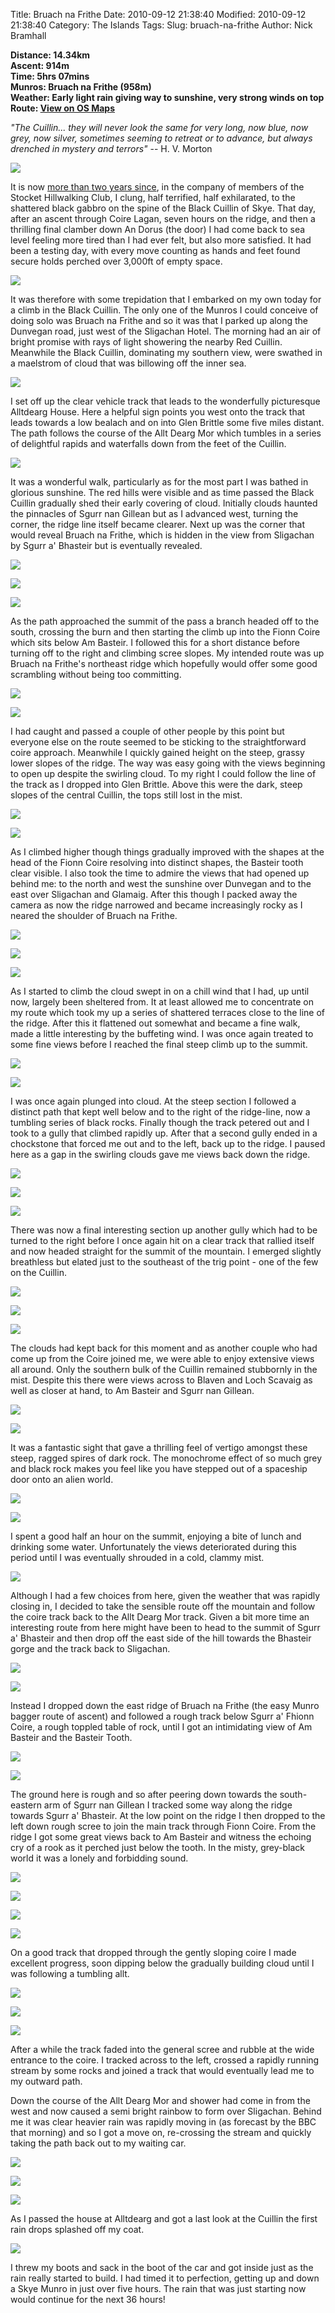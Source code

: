 Title: Bruach na Frithe
Date: 2010-09-12 21:38:40
Modified: 2010-09-12 21:38:40
Category: The Islands
Tags: 
Slug: bruach-na-frithe
Author: Nick Bramhall

**Distance: 14.34km  
Ascent: 914m  
Time: 5hrs 07mins  
Munros: Bruach na Frithe (958m)  
Weather: Early light rain giving way to sunshine, very strong winds on top  
Route: [View on OS Maps](https://www.invertedworld.co.uk/hillwalking/trip/147)**

_"The Cuillin... they will never look the same for very long, now blue, now grey, now silver, sometimes seeming to retreat or to advance, but always drenched in mystery and terrors"_ -- H. V. Morton

[![](http://farm5.static.flickr.com/4151/4993760093_b7f57c8c6a_b.jpg)](http://www.flickr.com/photos/53725815@N00/4993760093)

<!--more-->

It is now [more than two years since](/blog/2008/06/skye-weekend/), in the company of members of the Stocket Hillwalking Club, I clung, half terrified, half exhilarated, to the shattered black gabbro on the spine of the Black Cuillin of Skye. That day, after an ascent through Coire Lagan, seven hours on the ridge, and then a thrilling final clamber down An Dorus (the door) I had come back to sea level feeling more tired than I had ever felt, but also more satisfied. It had been a testing day, with every move counting as hands and feet found secure holds perched over 3,000ft of empty space.

[![](http://farm5.static.flickr.com/4089/4994345596_bc275fd0f9_b.jpg)](http://www.flickr.com/photos/53725815@N00/4994345596)

It was therefore with some trepidation that I embarked on my own today for a climb in the Black Cuillin. The only one of the Munros I could conceive of doing solo was Bruach na Frithe and so it was that I parked up along the Dunvegan road, just west of the Sligachan Hotel. The morning had an air of bright promise with rays of light showering the nearby Red Cuillin. Meanwhile the Black Cuillin, dominating my southern view, were swathed in a maelstrom of cloud that was billowing off the inner sea.

[![](http://farm5.static.flickr.com/4133/4993743981_45562ba901_b.jpg)](http://www.flickr.com/photos/53725815@N00/4993743981)

I set off up the clear vehicle track that leads to the wonderfully picturesque Alltdearg House. Here a helpful sign points you west onto the track that leads towards a low bealach and on into Glen Brittle some five miles distant. The path follows the course of the Allt Dearg Mor which tumbles in a series of delightful rapids and waterfalls down from the feet of the Cuillin.

[![](http://farm5.static.flickr.com/4103/4994356170_67eaa21699_b.jpg)](http://www.flickr.com/photos/53725815@N00/4994356170)

It was a wonderful walk, particularly as for the most part I was bathed in glorious sunshine. The red hills were visible and as time passed the Black Cuillin gradually shed their early covering of cloud. Initially clouds haunted the pinnacles of Sgurr nan Gillean but as I advanced west, turning the corner, the ridge line itself became clearer. Next up was the corner that would reveal Bruach na Frithe, which is hidden in the view from Sligachan by Sgurr a' Bhasteir but is eventually revealed.

[![](http://farm5.static.flickr.com/4146/4994376918_2db27de0af_b.jpg)](http://www.flickr.com/photos/53725815@N00/4994376918)

[![](http://farm5.static.flickr.com/4154/4994369574_71302e6929_b.jpg)](http://www.flickr.com/photos/53725815@N00/4994369574)

[![](http://farm5.static.flickr.com/4144/4993778025_45e2cf0d0d_b.jpg)](http://www.flickr.com/photos/53725815@N00/4993778025)

As the path approached the summit of the pass a branch headed off to the south, crossing the burn and then starting the climb up into the Fionn Coire which sits below Am Basteir. I followed this for a short distance before turning off to the right and climbing scree slopes. My intended route was up Bruach na Frithe's northeast ridge which hopefully would offer some good scrambling without being too committing.

[![](http://farm5.static.flickr.com/4124/4994379562_cf3c49c735_b.jpg)](http://www.flickr.com/photos/53725815@N00/4994379562)

[![](http://farm5.static.flickr.com/4091/4994425924_e1259031db_b.jpg)](http://www.flickr.com/photos/53725815@N00/4994425924)

I had caught and passed a couple of other people by this point but everyone else on the route seemed to be sticking to the straightforward coire approach. Meanwhile I quickly gained height on the steep, grassy lower slopes of the ridge. The way was easy going with the views beginning to open up despite the swirling cloud. To my right I could follow the line of the track as I dropped into Glen Brittle. Above this were the dark, steep slopes of the central Cuillin, the tops still lost in the mist.

[![](http://farm5.static.flickr.com/4108/4993824693_3b2f42d98c_b.jpg)](http://www.flickr.com/photos/53725815@N00/4993824693)

[![](http://farm5.static.flickr.com/4133/4993856197_52375015a5_b.jpg)](http://www.flickr.com/photos/53725815@N00/4993856197)

As I climbed higher though things gradually improved with the shapes at the head of the Fionn Coire resolving into distinct shapes, the Basteir tooth clear visible. I also took the time to admire the views that had opened up behind me: to the north and west the sunshine over Dunvegan and to the east over Sligachan and Glamaig. After this though I packed away the camera as now the ridge narrowed and became increasingly rocky as I neared the shoulder of Bruach na Frithe.

[![](http://farm5.static.flickr.com/4105/4994459938_7a4e1c8a29_b.jpg)](http://www.flickr.com/photos/53725815@N00/4994459938)

[![](http://farm5.static.flickr.com/4145/4993822847_680f985fdd_b.jpg)](http://www.flickr.com/photos/53725815@N00/4993822847)

[![](http://farm5.static.flickr.com/4131/4993858643_d18cd0baf2_b.jpg)](http://www.flickr.com/photos/53725815@N00/4993858643)

As I started to climb the cloud swept in on a chill wind that I had, up until now, largely been sheltered from. It at least allowed me to concentrate on my route which took my up a series of shattered terraces close to the line of the ridge. After this it flattened out somewhat and became a fine walk, made a little interesting by the buffeting wind. I was once again treated to some fine views before I reached the final steep climb up to the summit.

[![](http://farm5.static.flickr.com/4131/4993860965_1c1be62db8_b.jpg)](http://www.flickr.com/photos/53725815@N00/4993860965)

[![](http://farm5.static.flickr.com/4105/4993871433_1307b1f091_b.jpg)](http://www.flickr.com/photos/53725815@N00/4993871433)

I was once again plunged into cloud. At the steep section I followed a distinct path that kept well below and to the right of the ridge-line, now a tumbling series of black rocks. Finally though the track petered out and I took to a gully that climbed rapidly up. After that a second gully ended in a chockstone that forced me out and to the left, back up to the ridge. I paused here as a gap in the swirling clouds gave me views back down the ridge.

[![](http://farm5.static.flickr.com/4124/4994480740_78b4bae6ff_b.jpg)](http://www.flickr.com/photos/53725815@N00/4994480740)

[![](http://farm5.static.flickr.com/4092/4994483046_48b0962876_b.jpg)](http://www.flickr.com/photos/53725815@N00/4994483046)

[![](http://farm5.static.flickr.com/4131/4994485830_ae2b80621f_b.jpg)](http://www.flickr.com/photos/53725815@N00/4994485830)

There was now a final interesting section up another gully which had to be turned to the right before I once again hit on a clear track that rallied itself and now headed straight for the summit of the mountain. I emerged slightly breathless but elated just to the southeast of the trig point - one of the few on the Cuillin.

[![](http://farm5.static.flickr.com/4104/4994493542_9673c9a8df_b.jpg)](http://www.flickr.com/photos/53725815@N00/4994493542)

[![](http://farm5.static.flickr.com/4131/4994495660_d3aaf05550_b.jpg)](http://www.flickr.com/photos/53725815@N00/4994495660)

[![](http://farm5.static.flickr.com/4089/4994503384_34ce95a692_b.jpg)](http://www.flickr.com/photos/53725815@N00/4994503384)

The clouds had kept back for this moment and as another couple who had come up from the Coire joined me, we were able to enjoy extensive views all around. Only the southern bulk of the Cuillin remained stubbornly in the mist. Despite this there were views across to Blaven and Loch Scavaig as well as closer at hand, to Am Basteir and Sgurr nan Gillean.

[![](http://farm5.static.flickr.com/4089/4994505926_93e8fa1cd1_b.jpg)](http://www.flickr.com/photos/53725815@N00/4994505926)

[![](http://farm5.static.flickr.com/4088/4993901511_cdee6d8076_b.jpg)](http://www.flickr.com/photos/53725815@N00/4993901511)

It was a fantastic sight that gave a thrilling feel of vertigo amongst these steep, ragged spires of dark rock. The monochrome effect of so much grey and black rock makes you feel like you have stepped out of a spaceship door onto an alien world.

[![](http://farm5.static.flickr.com/4131/4993891107_4196fc2530_b.jpg)](http://www.flickr.com/photos/53725815@N00/4993891107)

[![](http://farm5.static.flickr.com/4124/4994390982_684a024b6c_b.jpg)](http://www.flickr.com/photos/53725815@N00/4994390982)

I spent a good half an hour on the summit, enjoying a bite of lunch and drinking some water. Unfortunately the views deteriorated during this period until I was eventually shrouded in a cold, clammy mist. 

[![](http://farm5.static.flickr.com/4090/4994525440_5da105ba40_b.jpg)](http://www.flickr.com/photos/53725815@N00/4994525440)

Although I had a few choices from here, given the weather that was rapidly closing in, I decided to take the sensible route off the mountain and follow the coire track back to the Allt Dearg Mor track. Given a bit more time an interesting route from here might have been to head to the summit of Sgurr a' Bhasteir and then drop off the east side of the hill towards the Bhasteir gorge and the track back to Sligachan.

[![](http://farm5.static.flickr.com/4106/4993908413_b39597e1b5_b.jpg)](http://www.flickr.com/photos/53725815@N00/4993908413)

[![](http://farm5.static.flickr.com/4083/4994520484_d8b6931061_b.jpg)](http://www.flickr.com/photos/53725815@N00/4994520484)

Instead I dropped down the east ridge of Bruach na Frithe (the easy Munro bagger route of ascent) and followed a rough track below Sgurr a' Fhionn Coire, a rough toppled table of rock, until I got an intimidating view of Am Basteir and the Basteir Tooth.

[![](http://farm5.static.flickr.com/4149/4993929373_d684920e60_b.jpg)](http://www.flickr.com/photos/53725815@N00/4993929373)

[![](http://farm5.static.flickr.com/4085/4994538328_0b300a72d4_b.jpg)](http://www.flickr.com/photos/53725815@N00/4994538328)

The ground here is rough and so after peering down towards the south-eastern arm of Sgurr nan Gillean I tracked some way along the ridge towards Sgurr a' Bhasteir. At the low point on the ridge I then dropped to the left down rough scree to join the main track through Fionn Coire. From the ridge I got some great views back to Am Basteir and witness the echoing cry of a rook as it perched just below the tooth. In the misty, grey-black world it was a lonely and forbidding sound.

[![](http://farm5.static.flickr.com/4106/4993933703_19451c566f_b.jpg)](http://www.flickr.com/photos/53725815@N00/4993933703)

[![](http://farm5.static.flickr.com/4148/4993937629_bcb3f40490_b.jpg)](http://www.flickr.com/photos/53725815@N00/4993937629)

[![](http://farm5.static.flickr.com/4128/4994547606_c8c80de59c_b.jpg)](http://www.flickr.com/photos/53725815@N00/4994547606)

[![](http://farm5.static.flickr.com/4144/4993956391_95e91bb281_b.jpg)](http://www.flickr.com/photos/53725815@N00/4993956391)

On a good track that dropped through the gently sloping coire I made excellent progress, soon dipping below the gradually building cloud until I was following a tumbling allt.

[![](http://farm5.static.flickr.com/4148/4993953637_718387acfa_b.jpg)](http://www.flickr.com/photos/53725815@N00/4993953637)

[![](http://farm5.static.flickr.com/4085/4994565350_cc8ee6cc6d_b.jpg)](http://www.flickr.com/photos/53725815@N00/4994565350)

[![](http://farm5.static.flickr.com/4110/4993964807_3480252efe_b.jpg)](http://www.flickr.com/photos/53725815@N00/4993964807)

After a while the track faded into the general scree and rubble at the wide entrance to the coire. I tracked across to the left, crossed a rapidly running stream by some rocks and joined a track that would eventually lead me to my outward path.

Down the course of the Allt Dearg Mor and shower had come in from the west and now caused a semi bright rainbow to form over Sligachan. Behind me it was clear heavier rain was rapidly moving in (as forecast by the BBC that morning) and so I got a move on, re-crossing the stream and quickly taking the path back out to my waiting car. 

[![](http://farm5.static.flickr.com/4149/4994575522_167ee61986_b.jpg)](http://www.flickr.com/photos/53725815@N00/4994575522)

[![](http://farm5.static.flickr.com/4132/4993971257_54d6b0bb17_b.jpg)](http://www.flickr.com/photos/53725815@N00/4993971257)

[![](http://farm5.static.flickr.com/4126/4994580034_013ae8963f_b.jpg)](http://www.flickr.com/photos/53725815@N00/4994580034)

As I passed the house at Alltdearg and got a last look at the Cuillin the first rain drops splashed off my coat. 

[![](http://farm5.static.flickr.com/4087/4994591694_d2ddc55eb1_b.jpg)](http://www.flickr.com/photos/53725815@N00/4994591694)

I threw my boots and sack in the boot of the car and got inside just as the rain really started to build. I had timed it to perfection, getting up and down a Skye Munro in just over five hours. The rain that was just starting now would continue for the next 36 hours!








